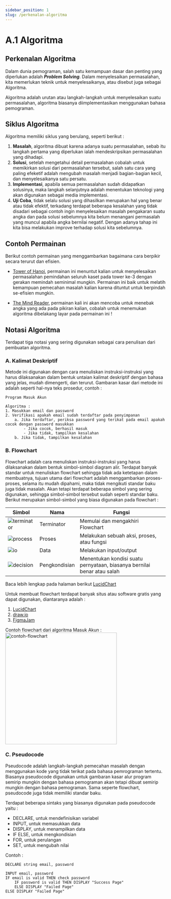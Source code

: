 ```yaml
---
sidebar_position: 1
slug: /perkenalan-algoritma
---
```


# A.1 Algoritma

## Perkenalan Algoritma

Dalam dunia pemograman, salah satu kemampuan dasar dan penting yang diperlukan adalah **_Problem Solving_**. Dalam
menyelesaikan permasalahan, kita memerlukan teknik untuk menyelesaikanya, atau disebut juga sebagai Algoritma.

Algoritma adalah urutan atau langkah-langkah untuk menyelesaikan suatu permasalahan, algoritma biasanya
diimplementasikan menggunakan bahasa pemograman.

## Siklus Algoritma

Algoritma memiliki siklus yang berulang, seperti berikut :

1. **Masalah**, algoritma dibuat karena adanya suatu permasalahan, sebab itu langkah pertama yang diperlukan ialah
   mendeskripsikan permasalahan yang dihadapi.
2. **Solusi**, setelah mengetahui detail permasalahan cobalah untuk memikirkan solusi dari permasalahan tersebut, salah
   satu cara yang paling efeketif adalah mengubah masalah menjadi bagian-bagian kecil, dan menyelesaikanya satu persatu.
3. **Implementasi**, apabila semua permasalahan sudah didapatkan solusinya, maka langkah selanjutnya adalah menentukan
   teknologi yang akan digunakan sebagai media implementasi.
4. **Uji Coba**, tidak selalu solusi yang dihasilkan merupakan hal yang benar atau tidak efektif, terkadang terdapat
   beberapa kesalahan yang tidak disadari sebagai contoh ingin menyelesaikan masalah pengakaran suatu angka dan pada
   solusi sebelumnya kita belum menangani permasalah yang muncul apabila angka bernilai negatif. Dengan adanya tahap ini
   kita bisa melakukan improve terhadap solusi kita sebelumnya.

## Contoh Permainan

Berikut contoh permainan yang menggambarkan bagaimana cara berpikir secara terurut dan efisien.

- [Tower of Hanoi](https://www.mathsisfun.com/games/towerofhanoi.html), permainan ini menuntut kalian untuk
  menyelesaikan permasalahan pemindahan seluruh kaset pada tower ke-3 dengan gerakan memindah seminimal mungkin.
  Permainan ini baik untuk melatih kemampuan pemecahan masalah kalian karena dituntut untuk berpindah se-efisien
  mungkin.

- [The Mind Reader](https://www.mathsisfun.com/games/mind-reader.html), permainan kali ini akan mencoba untuk menebak
  angka yang ada pada pikiran kalian, cobalah untuk menemukan algoritma dibelakang layar pada permainan ini !

## Notasi Algoritma

Terdapat tiga notasi yang sering digunakan sebagai cara penulisan dari pembuatan algoritma.

### A. Kalimat Deskriptif

Metode ini digunakan dengan cara menuliskan instruksi-instruksi yang harus dilaksanakan dalam bentuk untaian kalimat
deskriptif dengan bahasa yang jelas, mudah dimengerti, dan terurut. Gambaran kasar dari metode ini adalah seperti
hal-nya teks prosedur, contoh :

```text
Program Masuk Akun

Algoritma :
1. Masukkan email dan password
2. Verifikasi apakah email sudah terdaftar pada penyimpanan
    a. Jika terdaftar, periksa password yang terikat pada email apakah cocok dengan password masukkan
        - Jika cocok, berhasil masuk
        - Jika tidak, tampilkan kesalahan
    b. Jika tidak, tampilkan kesalahan
```

### B. Flowchart

Flowchart adalah cara menuliskan instruksi-instruksi yang harus dilaksanakan dalam bentuk simbol-simbol diagram alir.
Terdapat banyak standar untuk menuliskan flowchart sehingga tidak ada ketetapan dalam membuatnya, tujuan utama dari
flowchart adalah menggambarkan proses-proses, selama itu mudah dipahami, maka tidak mengikuti standar baku juga tidak
masalah. Akan tetapi terdapat beberapa simbol yang sering digunakan, sehingga simbol-simbol tersebut sudah seperti
standar baku. Berikut merupakan simbol-simbol yang biasa digunakan pada flowchart :

| Simbol                                                                                                                                     | Nama          | Fungsi                                                                  |
|--------------------------------------------------------------------------------------------------------------------------------------------|---------------|-------------------------------------------------------------------------|
| ![terminator](https://d2slcw3kip6qmk.cloudfront.net/marketing/pages/chart/flowchart-symbols-meaning-explained/terminator_symbol-60x31.PNG) | Terminator    | Memulai dan mengakhiri Flowchart                                        |
| ![process](https://d2slcw3kip6qmk.cloudfront.net/marketing/pages/chart/flowchart-symbols-meaning-explained/process_symbol-60x45.PNG)       | Proses        | Melakukan sebuah aksi, proses, atau fungsi                              |
| ![io](https://d2slcw3kip6qmk.cloudfront.net/marketing/pages/chart/flowchart-symbols-meaning-explained/data_symbol-60x46.PNG)               | Data          | Melakukan input/output                                                  |
| ![decision](https://d2slcw3kip6qmk.cloudfront.net/marketing/pages/chart/flowchart-symbols-meaning-explained/decision_symbol-60x46.PNG)     | Pengkondisian | Menentukan kondisi suatu pernyataan, biasanya bernilai benar atau salah |

Baca lebih lengkap pada halaman
berikut [LucidChart](https://www.lucidchart.com/pages/flowchart-symbols-meaning-explained#section_0)

Untuk membuat flowchart terdapat banyak situs atau software gratis yang dapat digunakan, diantaranya adalah :

1. [LucidChart](https://www.lucidchart.com)
2. [draw.io](https://app.diagrams.net)
3. [FigmaJam](https://www.figma.com)

Contoh flowchart dari algoritma Masuk Akun :
<img src="/img/flowchart.png" alt="contoh-flowchart" width="350"/>

### C. Pseudocode

Pseudocode adalah langkah-langkah pemecahan masalah dengan menggunakan kode yang tidak terikat pada bahasa pemrograman
tertentu. Biasanya pseudocode digunakan untuk gambaran kasar alur program semirip mungkin dengan bahasa pemograman akan
tetapi dibuat semirip mungkin dengan bahasa pemograman. Sama seperte flowchart, pseudocode juga tidak memiliki standar
baku.

Terdapat beberapa sintaks yang biasanya digunakan pada pseudocode yaitu :

- DECLARE, untuk mendefinisikan variabel
- INPUT, untuk memasukkan data
- DISPLAY, untuk menampilkan data
- IF ELSE, untuk mengkondisian
- FOR, untuk perulangan
- SET, untuk mengubah nilai

Contoh :

```text
DECLARE string email, password

INPUT email, password
IF email is valid THEN check password
    IF password is valid THEN DISPLAY "Success Page"
    ELSE DISPLAY "Failed Page"
ELSE DISPLAY "Failed Page"
```